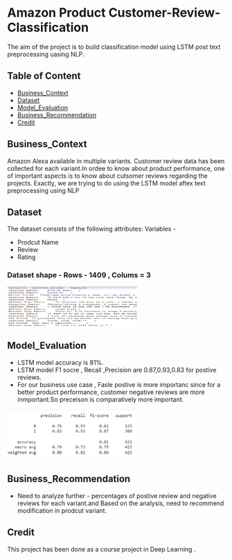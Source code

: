 # Amazon Product Customer-Review-Classification

The aim of the project is to build classification model  using LSTM post text preprocessing uasing NLP.

## Table of Content
  * [Business_Context](#Business_Context)
  * [Dataset](#Dataset)
  * [Model_Evaluation](#Model_Evaluation)
  * [Business_Recommendation](#Business_Recommendation)
  * [Credit](#Credit)
  
## Business_Context
Amazon Alexa available in multiple variants. Customer review data has been collected for each variant.In ordee to know about product performance, one of  important aspects is to know about cutsomer reviews regarding the projects. Exactly, we are trying to do using the LSTM model aftex text preprocessing using NLP



 
 ## Dataset
 The dataset consists of the following attributes:
 Variables - 
 * Prodcut Name
 * Review
 * Rating
### Dataset shape - Rows - 1409 , Colums = 3


 <img src="/Data.png" width="300">   

 
        


## Model_Evaluation
* LSTM model accuracy is 81%.
* LSTM model F1 socre , Recall ,Precision are 0.87,0.93,0.83 for postive reviews.  
* For our business use case , Fasle postive is more importanc since for a better product performance, customer  negative reviews are more inmportant.So preceison is comparatively more important.



 <img src="/model%20evaluation.png" width="300">   




## Business_Recommendation
* Need to analyze further - percentages of postive review and negative reviews for each variant.and Based on the analysis, need to recommend modification in prodcut variant.

## Credit
 This project has been done as a course project in Deep Learning .

